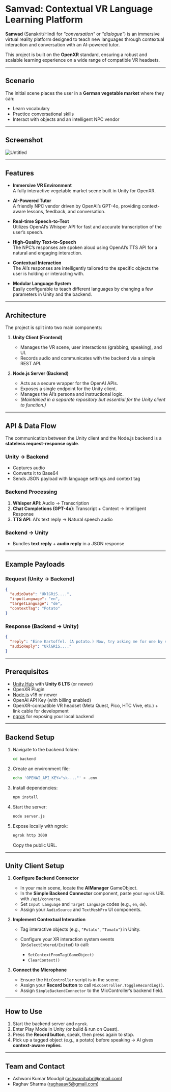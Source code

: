 # Samvad: Contextual VR Language Learning Platform

**Samvad** (Sanskrit/Hindi for *"conversation"* or *"dialogue"*) is an immersive virtual reality platform designed to teach new languages through contextual interaction and conversation with an AI-powered tutor.  

This project is built on the **OpenXR** standard, ensuring a robust and scalable learning experience on a wide range of compatible VR headsets.

---

## Scenario

The initial scene places the user in a **German vegetable market** where they can:
- Learn vocabulary  
- Practice conversational skills  
- Interact with objects and an intelligent NPC vendor  

---

## Screenshot
![Untitled](https://github.com/user-attachments/assets/7ca49ff7-3923-4b37-bb47-7762e12e0261)

---

## Features

- **Immersive VR Environment**  
  A fully interactive vegetable market scene built in Unity for OpenXR.

- **AI-Powered Tutor**  
  A friendly NPC vendor driven by OpenAI’s GPT-4o, providing context-aware lessons, feedback, and conversation.

- **Real-time Speech-to-Text**  
  Utilizes OpenAI’s Whisper API for fast and accurate transcription of the user’s speech.

- **High-Quality Text-to-Speech**  
  The NPC’s responses are spoken aloud using OpenAI’s TTS API for a natural and engaging interaction.

- **Contextual Interaction**  
  The AI’s responses are intelligently tailored to the specific objects the user is holding or interacting with.

- **Modular Language System**  
  Easily configurable to teach different languages by changing a few parameters in Unity and the backend.

---

## Architecture

The project is split into two main components:  
1. **Unity Client (Frontend)**  
   - Manages the VR scene, user interactions (grabbing, speaking), and UI.  
   - Records audio and communicates with the backend via a simple REST API.  

2. **Node.js Server (Backend)**  
   - Acts as a secure wrapper for the OpenAI APIs.  
   - Exposes a single endpoint for the Unity client.  
   - Manages the AI’s persona and instructional logic.  
   - *(Maintained in a separate repository but essential for the Unity client to function.)*

---

## API & Data Flow

The communication between the Unity client and the Node.js backend is a **stateless request-response cycle**.

### Unity → Backend
- Captures audio  
- Converts it to Base64  
- Sends JSON payload with language settings and context tag  

### Backend Processing
1. **Whisper API**: Audio → Transcription  
2. **Chat Completions (GPT-4o)**: Transcript + Context → Intelligent Response  
3. **TTS API**: AI’s text reply → Natural speech audio  

### Backend → Unity
- Bundles **text reply** + **audio reply** in a JSON response  

---

## Example Payloads

### Request (Unity → Backend)
```json
{
  "audioData": "UklGRiS....",
  "inputLanguage": "en",
  "targetLanguage": "de",
  "contextTag": "Potato"
}
````

### Response (Backend → Unity)

```json
{
  "reply": "Eine Kartoffel. (A potato.) Now, try asking me for one by saying: 'Eine Kartoffel, bitte.'",
  "audioReply": "UklGRiS...."
}
```

---

## Prerequisites

* [Unity Hub](https://unity.com/download) with **Unity 6 LTS** (or newer)
* OpenXR Plugin
* [Node.js](https://nodejs.org/) v18 or newer
* OpenAI API Key (with billing enabled)
* OpenXR-compatible VR headset (Meta Quest, Pico, HTC Vive, etc.) + link cable for development
* [ngrok](https://ngrok.com/) for exposing your local backend

---

## Backend Setup

1. Navigate to the backend folder:

   ```bash
   cd backend
   ```

2. Create an environment file:

   ```bash
   echo 'OPENAI_API_KEY="sk-..."' > .env
   ```

3. Install dependencies:

   ```bash
   npm install
   ```

4. Start the server:

   ```bash
   node server.js
   ```

5. Expose locally with ngrok:

   ```bash
   ngrok http 3000
   ```

   Copy the public URL.

---

## Unity Client Setup

1. **Configure Backend Connector**

   * In your main scene, locate the **AIManager** GameObject.
   * In the **Simple Backend Connector** component, paste your `ngrok` URL with `/api/converse`.
   * Set `Input Language` and `Target Language` codes (e.g., `en`, `de`).
   * Assign your `AudioSource` and `TextMeshPro` UI components.

2. **Implement Contextual Interaction**

   * Tag interactive objects (e.g., `"Potato"`, `"Tomato"`) in Unity.
   * Configure your XR interaction system events (`OnSelectEntered/Exited`) to call:

     * `SetContextFromTag(GameObject)`
     * `ClearContext()`

3. **Connect the Microphone**

   * Ensure the `MicController` script is in the scene.
   * Assign your **Record button** to call `MicController.ToggleRecording()`.
   * Assign `SimpleBackendConnector` to the MicController’s backend field.

---

## How to Use

1. Start the backend server and `ngrok`.
2. Enter Play Mode in Unity (or build & run on Quest).
3. Press the **Record button**, speak, then press again to stop.
4. Pick up a tagged object (e.g., a potato) before speaking → AI gives **context-aware replies**.

---

## Team and Contact

- Ashwani Kumar Moudgil (ashwanihabri@gmail.com)
- Raghav Sharma (raghaaav5@gmail.com)


